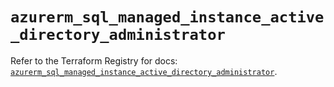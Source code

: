# `azurerm_sql_managed_instance_active_directory_administrator`

Refer to the Terraform Registry for docs: [`azurerm_sql_managed_instance_active_directory_administrator`](https://registry.terraform.io/providers/hashicorp/azurerm/3.100.0/docs/resources/sql_managed_instance_active_directory_administrator).
